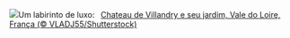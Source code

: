 ![](https://www.bing.com/th?id=OHR.VillandryGarden_PT-BR8698616986_UHD.jpg&w=1000)Um labirinto de luxo:&nbsp;&ensp;[Chateau de Villandry e seu jardim, Vale do Loire, França (© VLADJ55/Shutterstock)](https://www.bing.com/th?id=OHR.VillandryGarden_PT-BR8698616986_UHD.jpg)
<br><br/>
